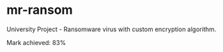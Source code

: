 # mr-ransom

University Project - Ransomware virus with custom encryption algorithm.

Mark achieved: 83%
